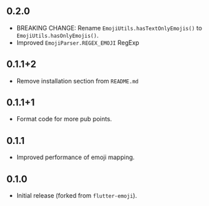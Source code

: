 ## 0.2.0
* BREAKING CHANGE: Rename `EmojiUtils.hasTextOnlyEmojis()` to `EmojiUtils.hasOnlyEmojis()`.
* Improved `EmojiParser.REGEX_EMOJI` RegExp

## 0.1.1+2

* Remove installation section from `README.md`

## 0.1.1+1

* Format code for more pub points.

## 0.1.1

* Improved performance of emoji mapping.

## 0.1.0

* Initial release (forked from `flutter-emoji`).
